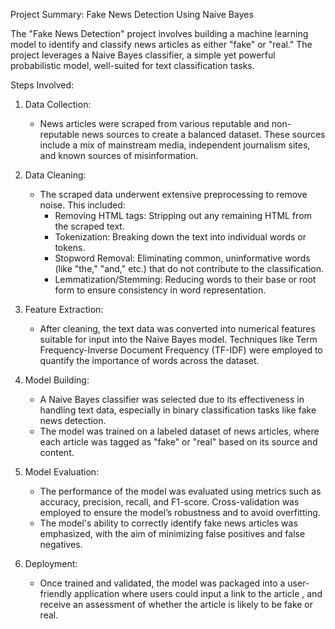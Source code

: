 Project Summary: Fake News Detection Using Naive Bayes

The "Fake News Detection" project involves building a machine learning model to identify and classify news articles as either "fake" or "real." The project leverages a Naive Bayes classifier, a simple yet powerful probabilistic model, well-suited for text classification tasks.

Steps Involved:

1. Data Collection:
   - News articles were scraped from various reputable and non-reputable news sources to create a balanced dataset. These sources include a mix of mainstream media, independent journalism sites, and known sources of misinformation.

2. Data Cleaning:
   - The scraped data underwent extensive preprocessing to remove noise. This included:
     - Removing HTML tags: Stripping out any remaining HTML from the scraped text.
     - Tokenization: Breaking down the text into individual words or tokens.
     - Stopword Removal: Eliminating common, uninformative words (like "the," "and," etc.) that do not contribute to the classification.
     - Lemmatization/Stemming: Reducing words to their base or root form to ensure consistency in word representation.

3. Feature Extraction:
   - After cleaning, the text data was converted into numerical features suitable for input into the Naive Bayes model. Techniques like Term Frequency-Inverse Document Frequency (TF-IDF) were employed to quantify the importance of words across the dataset.

4. Model Building:
   - A Naive Bayes classifier was selected due to its effectiveness in handling text data, especially in binary classification tasks like fake news detection.
   - The model was trained on a labeled dataset of news articles, where each article was tagged as "fake" or "real" based on its source and content.

5. Model Evaluation:
   - The performance of the model was evaluated using metrics such as accuracy, precision, recall, and F1-score. Cross-validation was employed to ensure the model’s robustness and to avoid overfitting.
   - The model's ability to correctly identify fake news articles was emphasized, with the aim of minimizing false positives and false negatives.

6. Deployment:
   - Once trained and validated, the model was packaged into a user-friendly application where users could input a link to the article , and receive an assessment of whether the article is likely to be fake or real.
